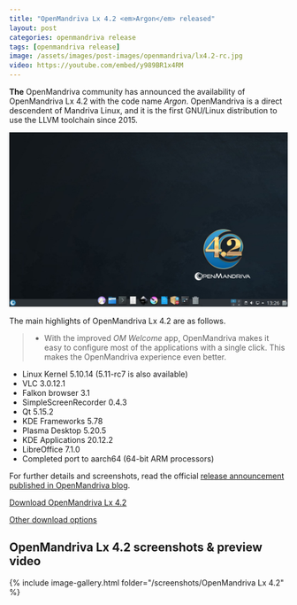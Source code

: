 ```yaml
---
title: "OpenMandriva Lx 4.2 <em>Argon</em> released"
layout: post
categories: openmandriva release
tags: [openmandriva release]
image: /assets/images/post-images/openmandriva/lx4.2-rc.jpg
video: https://youtube.com/embed/y989BR1x4RM 
---
```


**The** OpenMandriva community has announced the availability of OpenMandriva Lx 4.2 with the code name *Argon*. OpenMandriva is a direct descendent of Mandriva Linux, and it is the first GNU/Linux distribution to use the LLVM toolchain since 2015.

![Preview of OpenMandriva Lx 4.2 Desktop - Latte Dock mode](/assets/images/post-images/openmandriva/lx4.2-rc.jpg)

The main highlights of OpenMandriva Lx 4.2 are as follows.
> - With the improved *OM Welcome* app, OpenMandriva makes it easy to configure most of the applications with a single click. This makes the OpenMandriva experience even better.
- Linux Kernel 5.10.14 (5.11-rc7 is also available)
- VLC 3.0.12.1
- Falkon browser 3.1
- SimpleScreenRecorder 0.4.3
- Qt 5.15.2
- KDE Frameworks 5.78
- Plasma Desktop 5.20.5
- KDE Applications 20.12.2
- LibreOffice 7.1.0
- Completed port to aarch64 (64-bit ARM processors)

For further details and screenshots, read the official [release announcement published in OpenMandriva blog](https://www.openmandriva.org/en/news/article/openmandriva-lx-4-2-is-out-now).

<a href="http://mirror.openmandriva.org/release_current/4.2/OpenMandrivaLx.4.2-plasma.x86_64/OpenMandrivaLx.4.2-final-plasma.x86_64.iso" class="download">Download OpenMandriva Lx 4.2</a>

<a href="https://www.openmandriva.org/en/download" class="download">Other download options</a>

## OpenMandriva Lx 4.2 screenshots & preview video
{% include image-gallery.html folder="/screenshots/OpenMandriva Lx 4.2" %}